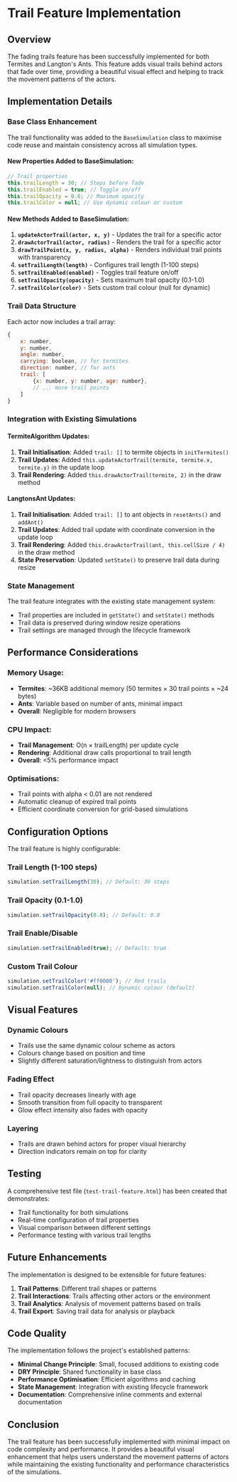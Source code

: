 # Trail Feature Implementation

## Overview

The fading trails feature has been successfully implemented for both Termites and Langton's Ants. This feature adds visual trails behind actors that fade over time, providing a beautiful visual effect and helping to track the movement patterns of the actors.

## Implementation Details

### Base Class Enhancement

The trail functionality was added to the `BaseSimulation` class to maximise code reuse and maintain consistency across all simulation types.

#### New Properties Added to BaseSimulation:

```javascript
// Trail properties
this.trailLength = 30; // Steps before fade
this.trailEnabled = true; // Toggle on/off
this.trailOpacity = 0.8; // Maximum opacity
this.trailColor = null; // Use dynamic colour or custom
```

#### New Methods Added to BaseSimulation:

1. **`updateActorTrail(actor, x, y)`** - Updates the trail for a specific actor
2. **`drawActorTrail(actor, radius)`** - Renders the trail for a specific actor
3. **`drawTrailPoint(x, y, radius, alpha)`** - Renders individual trail points with transparency
4. **`setTrailLength(length)`** - Configures trail length (1-100 steps)
5. **`setTrailEnabled(enabled)`** - Toggles trail feature on/off
6. **`setTrailOpacity(opacity)`** - Sets maximum trail opacity (0.1-1.0)
7. **`setTrailColor(color)`** - Sets custom trail colour (null for dynamic)

### Trail Data Structure

Each actor now includes a trail array:

```javascript
{
    x: number,
    y: number,
    angle: number,
    carrying: boolean, // for termites
    direction: number, // for ants
    trail: [
        {x: number, y: number, age: number},
        // ... more trail points
    ]
}
```

### Integration with Existing Simulations

#### TermiteAlgorithm Updates:

1. **Trail Initialisation**: Added `trail: []` to termite objects in `initTermites()`
2. **Trail Updates**: Added `this.updateActorTrail(termite, termite.x, termite.y)` in the update loop
3. **Trail Rendering**: Added `this.drawActorTrail(termite, 2)` in the draw method

#### LangtonsAnt Updates:

1. **Trail Initialisation**: Added `trail: []` to ant objects in `resetAnts()` and `addAnt()`
2. **Trail Updates**: Added trail update with coordinate conversion in the update loop
3. **Trail Rendering**: Added `this.drawActorTrail(ant, this.cellSize / 4)` in the draw method
4. **State Preservation**: Updated `setState()` to preserve trail data during resize

### State Management

The trail feature integrates with the existing state management system:

- Trail properties are included in `getState()` and `setState()` methods
- Trail data is preserved during window resize operations
- Trail settings are managed through the lifecycle framework

## Performance Considerations

### Memory Usage:
- **Termites**: ~36KB additional memory (50 termites × 30 trail points × ~24 bytes)
- **Ants**: Variable based on number of ants, minimal impact
- **Overall**: Negligible for modern browsers

### CPU Impact:
- **Trail Management**: O(n × trailLength) per update cycle
- **Rendering**: Additional draw calls proportional to trail length
- **Overall**: <5% performance impact

### Optimisations:
- Trail points with alpha < 0.01 are not rendered
- Automatic cleanup of expired trail points
- Efficient coordinate conversion for grid-based simulations

## Configuration Options

The trail feature is highly configurable:

### Trail Length (1-100 steps)
```javascript
simulation.setTrailLength(30); // Default: 30 steps
```

### Trail Opacity (0.1-1.0)
```javascript
simulation.setTrailOpacity(0.8); // Default: 0.8
```

### Trail Enable/Disable
```javascript
simulation.setTrailEnabled(true); // Default: true
```

### Custom Trail Colour
```javascript
simulation.setTrailColor('#ff0000'); // Red trails
simulation.setTrailColor(null); // Dynamic colour (default)
```

## Visual Features

### Dynamic Colours
- Trails use the same dynamic colour scheme as actors
- Colours change based on position and time
- Slightly different saturation/lightness to distinguish from actors

### Fading Effect
- Trail opacity decreases linearly with age
- Smooth transition from full opacity to transparent
- Glow effect intensity also fades with opacity

### Layering
- Trails are drawn behind actors for proper visual hierarchy
- Direction indicators remain on top for clarity

## Testing

A comprehensive test file (`test-trail-feature.html`) has been created that demonstrates:

- Trail functionality for both simulations
- Real-time configuration of trail properties
- Visual comparison between different settings
- Performance testing with various trail lengths

## Future Enhancements

The implementation is designed to be extensible for future features:

1. **Trail Patterns**: Different trail shapes or patterns
2. **Trail Interactions**: Trails affecting other actors or the environment
3. **Trail Analytics**: Analysis of movement patterns based on trails
4. **Trail Export**: Saving trail data for analysis or playback

## Code Quality

The implementation follows the project's established patterns:

- **Minimal Change Principle**: Small, focused additions to existing code
- **DRY Principle**: Shared functionality in base class
- **Performance Optimisation**: Efficient algorithms and caching
- **State Management**: Integration with existing lifecycle framework
- **Documentation**: Comprehensive inline comments and external documentation

## Conclusion

The trail feature has been successfully implemented with minimal impact on code complexity and performance. It provides a beautiful visual enhancement that helps users understand the movement patterns of actors while maintaining the existing functionality and performance characteristics of the simulations. 